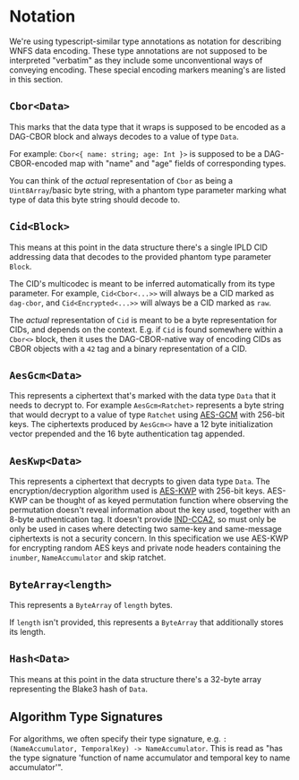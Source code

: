 
# Notation

We're using typescript-similar type annotations as notation for describing WNFS data encoding. These type annotations are not supposed to be interpreted "verbatim" as they include some unconventional ways of conveying encoding. These special encoding markers meaning's are listed in this section.

## `Cbor<Data>`

This marks that the data type that it wraps is supposed to be encoded as a DAG-CBOR block and always decodes to a value of type `Data`.

For example: `Cbor<{ name: string; age: Int }>` is supposed to be a DAG-CBOR-encoded map with "name" and "age" fields of corresponding types.

You can think of the *actual* representation of `Cbor` as being a `Uint8Array`/basic byte string, with a phantom type parameter marking what type of data this byte string should decode to.

## `Cid<Block>`

This means at this point in the data structure there's a single IPLD CID addressing data that decodes to the provided phantom type parameter `Block`.

The CID's multicodec is meant to be inferred automatically from its type parameter. For example, `Cid<Cbor<...>>` will always be a CID marked as `dag-cbor`, and `Cid<Encrypted<...>>` will always be a CID marked as `raw`.

The *actual* representation of `Cid` is meant to be a byte representation for CIDs, and depends on the context. E.g. if `Cid` is found somewhere within a `Cbor<>` block, then it uses the DAG-CBOR-native way of encoding CIDs as CBOR objects with a `42` tag and a binary representation of a CID.

## `AesGcm<Data>`

This represents a ciphertext that's marked with the data type `Data` that it needs to decrypt to. For example `AesGcm<Ratchet>` represents a byte string that would decrypt to a value of type `Ratchet` using [AES-GCM](https://csrc.nist.gov/publications/detail/sp/800-38d/final) with 256-bit keys.
The ciphertexts produced by `AesGcm<>` have a 12 byte initialization vector prepended and the 16 byte authentication tag appended.

## `AesKwp<Data>`

This represents a ciphertext that decrypts to given data type `Data`.
The encryption/decryption algorithm used is [AES-KWP](https://www.rfc-editor.org/rfc/rfc5649) with 256-bit keys.
AES-KWP can be thought of as keyed permutation function where observing the permutation doesn't reveal information about the key used, together with an 8-byte authentication tag. It doesn't provide [IND-CCA2](https://en.wikipedia.org/wiki/Ciphertext_indistinguishability), so must only be only be used in cases where detecting two same-key and same-message ciphertexts is not a security concern.
In this specification we use AES-KWP for encrypting random AES keys and private node headers containing the `inumber`, `NameAccumulator` and skip ratchet.

## `ByteArray<length>`

This represents a `ByteArray` of `length` bytes.

If `length` isn't provided, this represents a `ByteArray` that additionally stores its length.

## `Hash<Data>`

This means at this point in the data structure there's a 32-byte array representing the Blake3 hash of `Data`.

## Algorithm Type Signatures

For algorithms, we often specify their type signature, e.g. `: (NameAccumulator, TemporalKey) -> NameAccumulator`. This is read as "has the type signature 'function of name accumulator and temporal key to name accumulator'".
